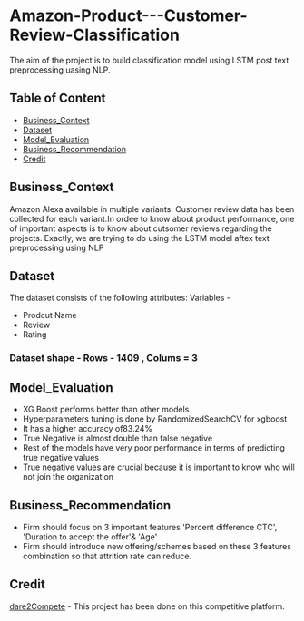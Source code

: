 # Amazon-Product---Customer-Review-Classification

The aim of the project is to build classification model  using LSTM post text preprocessing uasing NLP.

## Table of Content
  * [Business_Context](#Business_Context)
  * [Dataset](#Dataset)
  * [Model_Evaluation](#Model_Evaluation)
  * [Business_Recommendation](#Business_Recommendation)
  * [Credit](#Credit)
  
## Business_Context
Amazon Alexa available in multiple variants. Customer review data has been collected for each variant.In ordee to know about product performance, one of  important aspects is to know about cutsomer reviews regarding the projects. Exactly, we are trying to do using the LSTM model aftex text preprocessing using NLP



 
 ## Dataset
 The dataset consists of the following attributes:
 Variables - 
 * Prodcut Name
 * Review
 * Rating
### Dataset shape - Rows - 1409 , Colums = 3



 
        


## Model_Evaluation
* XG Boost performs better than other models
* Hyperparameters tuning is done by RandomizedSearchCV for xgboost
* It has a higher accuracy of83.24%
* True Negative is almost double than false negative
* Rest of the models have very poor performance in terms of predicting true negative values
* True negative values are crucial because it is important to know who will not join the organization



## Business_Recommendation
* Firm should focus on 3 important features 'Percent difference CTC', 'Duration to accept the offer'& 'Age'
* Firm should introduce new offering/schemes based on these 3 features combination so that attrition rate can reduce.

## Credit
[dare2Compete](https://https://dare2compete.com/) - This project has been done on this competitive platform.

